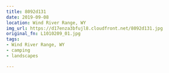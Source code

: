 ```yaml
---
title: 8092d131
date: 2019-09-08
location: Wind River Range, WY
img_url: https://d17enza3bfujl8.cloudfront.net/8092d131.jpg
original_fn: L1010209_01.jpg
tags:
- Wind River Range, WY
- camping
- landscapes

---
```

